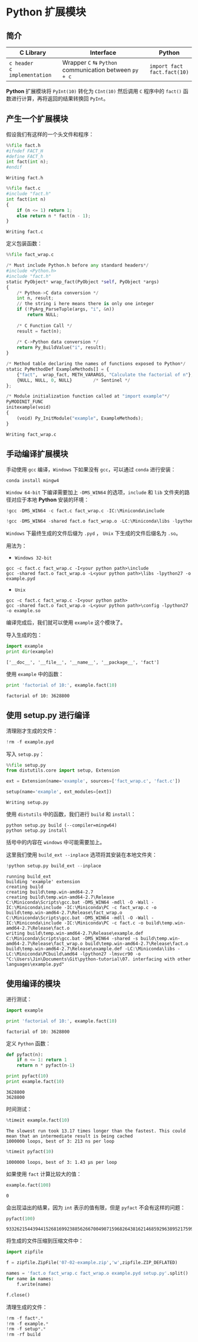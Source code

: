 
# Python 扩展模块

## 简介

C Library | Interface | Python
---|---|---
`c header` <br> `c implementation` | Wrapper `C` $\leftrightarrows$ `Python` <br> communication between `py + c` | `import fact` <br> `fact.fact(10)`

**Python** 扩展模块将 `PyInt(10)` 转化为 `CInt(10)` 然后调用 `C` 程序中的 `fact()` 函数进行计算，再将返回的结果转换回 `PyInt`。

## 产生一个扩展模块

假设我们有这样的一个头文件和程序：


```python
%%file fact.h
#ifndef FACT_H
#define FACT_h
int fact(int n);
#endif
```

    Writing fact.h



```python
%%file fact.c
#include "fact.h"
int fact(int n)
{
    if (n <= 1) return 1;
    else return n * fact(n - 1);
}
```

    Writing fact.c


定义包装函数：


```python
%%file fact_wrap.c

/* Must include Python.h before any standard headers*/
#include <Python.h>
#include "fact.h"
static PyObject* wrap_fact(PyObject *self, PyObject *args)
{
    /* Python->C data conversion */
    int n, result;
    // the string i here means there is only one integer
    if (!PyArg_ParseTuple(args, "i", &n))
        return NULL;
    
    /* C Function Call */
    result = fact(n);
    
    /* C->Python data conversion */
    return Py_BuildValue("i", result);
}

/* Method table declaring the names of functions exposed to Python*/
static PyMethodDef ExampleMethods[] = {
    {"fact",  wrap_fact, METH_VARARGS, "Calculate the factorial of n"},
    {NULL, NULL, 0, NULL}        /* Sentinel */
};

/* Module initialization function called at "import example"*/
PyMODINIT_FUNC 
initexample(void)
{
    (void) Py_InitModule("example", ExampleMethods);
}
```

    Writing fact_wrap.c


## 手动编译扩展模块

手动使用 `gcc` 编译，`Windows` 下如果没有 `gcc`，可以通过 `conda` 进行安装：

    conda install mingw4
    
`Window 64-bit` 下编译需要加上 `-DMS_WIN64` 的选项，`include` 和 `lib` 文件夹的路径对应于本地 **Python** 安装的环境：


```python
!gcc -DMS_WIN64 -c fact.c fact_wrap.c -IC:\Miniconda\include
```


```python
!gcc -DMS_WIN64 -shared fact.o fact_wrap.o -LC:\Miniconda\libs -lpython27 -o example.pyd
```

`Windows` 下最终生成的文件后缀为 `.pyd` ， `Unix` 下生成的文件后缀名为 `.so`。

用法为：

- `Windows 32-bit`
```
gcc -c fact.c fact_wrap.c -I<your python path>\include
gcc -shared fact.o fact_wrap.o -L<your python path>\libs -lpython27 -o example.pyd
```
- `Unix`
```
gcc -c fact.c fact_wrap.c -I<your python path>
gcc -shared fact.o fact_wrap.o -L<your python path>\config -lpython27 -o example.so
```

编译完成后，我们就可以使用 `example` 这个模块了。

导入生成的包：


```python
import example
print dir(example)
```

    ['__doc__', '__file__', '__name__', '__package__', 'fact']


使用 `example` 中的函数：


```python
print 'factorial of 10:', example.fact(10)
```

    factorial of 10: 3628800


## 使用 setup.py 进行编译

清理刚才生成的文件：


```python
!rm -f example.pyd
```

写入 `setup.py`：


```python
%%file setup.py
from distutils.core import setup, Extension

ext = Extension(name='example', sources=['fact_wrap.c', 'fact.c'])

setup(name='example', ext_modules=[ext])
```

    Writing setup.py


使用 `distutils` 中的函数，我们进行 `build` 和 `install`：

    python setup.py build (--compiler=mingw64)
    python setup.py install

括号中的内容在 `windows` 中可能需要加上。

这里我们使用 `build_ext --inplace` 选项将其安装在本地文件夹：


```python
!python setup.py build_ext --inplace
```

    running build_ext
    building 'example' extension
    creating build
    creating build\temp.win-amd64-2.7
    creating build\temp.win-amd64-2.7\Release
    C:\Miniconda\Scripts\gcc.bat -DMS_WIN64 -mdll -O -Wall -IC:\Miniconda\include -IC:\Miniconda\PC -c fact_wrap.c -o build\temp.win-amd64-2.7\Release\fact_wrap.o
    C:\Miniconda\Scripts\gcc.bat -DMS_WIN64 -mdll -O -Wall -IC:\Miniconda\include -IC:\Miniconda\PC -c fact.c -o build\temp.win-amd64-2.7\Release\fact.o
    writing build\temp.win-amd64-2.7\Release\example.def
    C:\Miniconda\Scripts\gcc.bat -DMS_WIN64 -shared -s build\temp.win-amd64-2.7\Release\fact_wrap.o build\temp.win-amd64-2.7\Release\fact.o build\temp.win-amd64-2.7\Release\example.def -LC:\Miniconda\libs -LC:\Miniconda\PCbuild\amd64 -lpython27 -lmsvcr90 -o "C:\Users\Jin\Documents\Git\python-tutorial\07. interfacing with other languages\example.pyd"


## 使用编译的模块

进行测试：


```python
import example

print 'factorial of 10:', example.fact(10)
```

    factorial of 10: 3628800


定义 `Python` 函数：


```python
def pyfact(n):
    if n <= 1: return 1
    return n * pyfact(n-1)

print pyfact(10)
print example.fact(10)
```

    3628800
    3628800


时间测试：


```python
%timeit example.fact(10)
```

    The slowest run took 13.17 times longer than the fastest. This could mean that an intermediate result is being cached 
    1000000 loops, best of 3: 213 ns per loop



```python
%timeit pyfact(10)
```

    1000000 loops, best of 3: 1.43 µs per loop


如果使用 `fact` 计算比较大的值： 


```python
example.fact(100)
```




    0



会出现溢出的结果，因为 `int` 表示的值有限，但是 `pyfact` 不会有这样的问题：


```python
pyfact(100)
```




    93326215443944152681699238856266700490715968264381621468592963895217599993229915608941463976156518286253697920827223758251185210916864000000000000000000000000L



将生成的文件压缩到压缩文件中：


```python
import zipfile

f = zipfile.ZipFile('07-02-example.zip','w',zipfile.ZIP_DEFLATED)

names = 'fact.o fact_wrap.c fact_wrap.o example.pyd setup.py'.split()
for name in names:
    f.write(name)

f.close()
```

清理生成的文件：


```python
!rm -f fact*.*
!rm -f example.*
!rm -f setup*.*
!rm -rf build
```
